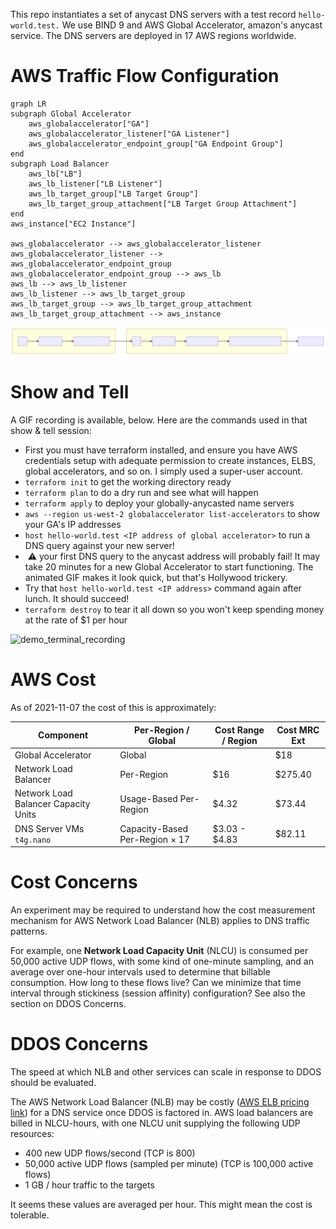 

This repo instantiates a set of anycast DNS servers with a test record `hello-world.test.`   We use BIND 9 and AWS Global Accelerator, amazon's anycast service.  The DNS servers are deployed in 17 AWS regions worldwide.

# AWS Traffic Flow Configuration

```mermaid
graph LR
subgraph Global Accelerator
	aws_globalaccelerator["GA"]
	aws_globalaccelerator_listener["GA Listener"]
	aws_globalaccelerator_endpoint_group["GA Endpoint Group"]
end
subgraph Load Balancer
	aws_lb["LB"]
	aws_lb_listener["LB Listener"]
	aws_lb_target_group["LB Target Group"]
	aws_lb_target_group_attachment["LB Target Group Attachment"]
end
aws_instance["EC2 Instance"]

aws_globalaccelerator --> aws_globalaccelerator_listener
aws_globalaccelerator_listener --> aws_globalaccelerator_endpoint_group
aws_globalaccelerator_endpoint_group --> aws_lb
aws_lb --> aws_lb_listener
aws_lb_listener --> aws_lb_target_group
aws_lb_target_group --> aws_lb_target_group_attachment
aws_lb_target_group_attachment --> aws_instance

```

![aws traffic flow diagram](https://github.com/jeffsw/awscast_demo/blob/main/traffic_flow.svg?raw=true)

# Show and Tell

A GIF recording is available, below.  Here are the commands used in that show & tell session:

* First you must have terraform installed, and ensure you have AWS credentials setup with adequate permission to create instances, ELBS, global accelerators, and so on.  I simply used a super-user account.
* `terraform init` to get the working directory ready
* `terraform plan` to do a dry run and see what will happen
* `terraform apply` to deploy your globally-anycasted name servers
* `aws --region us-west-2 globalaccelerator list-accelerators` to show your GA's IP addresses
* `host hello-world.test <IP address of global accelerator>` to run a DNS query against your new server!
*  ⚠️ your first DNS query to the anycast address will probably fail!  It may take 20 minutes for a new Global Accelerator to start functioning.  The animated GIF makes it look quick, but that's Hollywood trickery.
* Try that `host hello-world.test <IP address>` command again after lunch.  It should succeed!
* `terraform destroy` to tear it all down so you won't keep spending money at the rate of $1 per hour

![demo_terminal_recording](https://github.com/jeffsw/awscast_demo/blob/main/demo_terminal_recording.gif?raw=true)

# AWS Cost

As of 2021-11-07 the cost of this is approximately:

| Component                            | Per-Region / Global                  | Cost Range / Region | Cost MRC Ext |
| ------------------------------------ | ------------------------------------ | ------------------- | ------------ |
| Global Accelerator                   | Global                               |                     | $18          |
| Network Load Balancer                | Per-Region                           | $16                 | $275.40      |
| Network Load Balancer Capacity Units | Usage-Based Per-Region               | $4.32               | $73.44       |
| DNS Server VMs `t4g.nano`            | Capacity-Based Per-Region &times; 17 | $3.03 - $4.83       | $82.11       |

# Cost Concerns

An experiment may be required to understand how the cost measurement mechanism for AWS Network Load Balancer (NLB) applies to DNS traffic patterns.

For example, one **Network Load Capacity Unit** (NLCU) is consumed per 50,000 active UDP flows, with some kind of one-minute sampling, and an average over one-hour intervals used to determine that billable consumption.  How long to these flows live?  Can we minimize that time interval through stickiness (session affinity) configuration?  See also the section on DDOS Concerns.

# DDOS Concerns

The speed at which NLB and other services can scale in response to DDOS should be evaluated.

The AWS Network Load Balancer (NLB) may be costly ([AWS ELB pricing link](https://aws.amazon.com/elasticloadbalancing/pricing/)) for a DNS service once DDOS is factored in.  AWS load balancers are billed in NLCU-hours, with one NLCU unit supplying the following UDP resources:

* 400 new UDP flows/second (TCP is 800)
* 50,000 active UDP flows (sampled per minute) (TCP is 100,000 active flows)
* 1 GB / hour traffic to the targets

It seems these values are averaged per hour.  This might mean the cost is tolerable.

